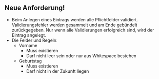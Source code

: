 ## Neue Anforderung!

- Beim Anlegen eines Eintrags werden alle Pflichtfelder validiert. Validierungsfehler werden gesammelt und am Ende gebündelt zurückgegeben. Nur wenn alle Validierungen erfolgreich sind, wird der Eintrag angelegt.
- Die Felder und Regeln:
    - Vorname
        - Muss existieren 
        - Darf nicht leer sein oder nur aus Whitespace bestehen 
    - Geburtstag
        - Muss existieren 
        - Darf nicht in der Zukunft liegen 
